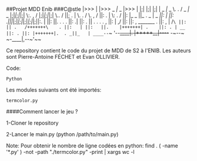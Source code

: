 ##Projet MDD Enib
###C@stle
    |>>>
    |
    |>>>         _  _|_  _         |>>>
    |           |;| |;| |;|        |
    _  _|_  _   \\.    .  /   _  _|_  _
    |;|_|;|_|;|  \\:. ,  /    |;|_|;|_|;|
    \\..      /  ||;   . |    \\.    .  /
    \\.  ,  /    ||:  .  |     \\:  .  /
    ||:   |_   _ ||_ . _ | _   _||:   |
    ||:  .|||_|;|_|;|_|;|_|;|_|;||:.  |
    ||:   ||.    .     .      . ||:  .|
    ||: . || .     . .   .  ,   ||:   |       \,/
    ||:   ||:  ,  _______   .   ||: , |            /`\
    ||:   || .   /+++++++\    . ||:   |
    ||:   ||.    |+++++++| .    ||: . |
    __ ||: . ||: |+++++++|.  . _||_   |
    ____--`~    '--~~____|.    |+++++__|----~~
    -~--~                   ~-____|,--~'~~

Ce repository contient le code du projet de MDD de S2 à l'ENIB.
Les auteurs sont Pierre-Antoine FÉCHET et Evan OLLIVIER.

Code:

    Python

Les modules suivants ont été importés:

    termcolor.py

####Comment lancer le jeu ?

1-Cloner le repository

2-Lancer le main.py (python /path/to/main.py)


Note:
Pour obtenir le nombre de ligne codées en python:
 find . \( -name '*.py' \) -not -path "./termcolor.py" -print | xargs wc -l
